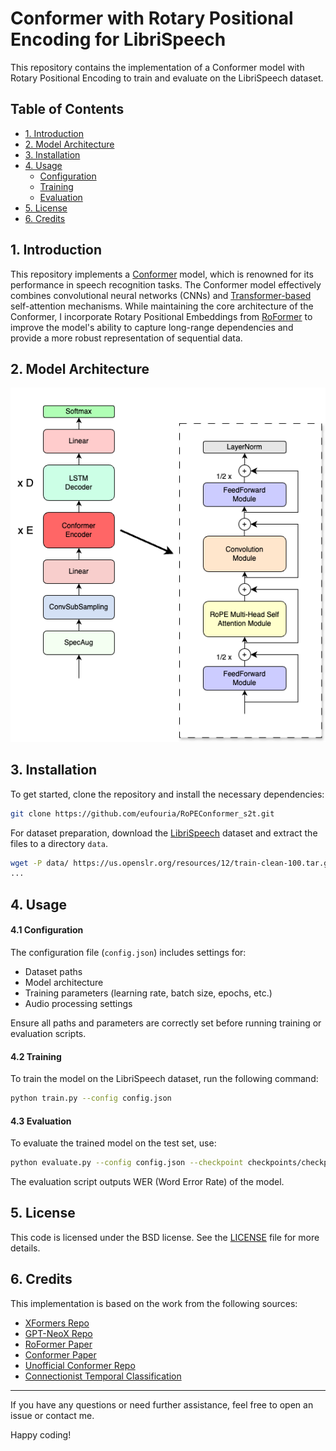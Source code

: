 # Conformer with Rotary Positional Encoding for LibriSpeech

This repository contains the implementation of a Conformer model with Rotary Positional Encoding to train and evaluate on the LibriSpeech dataset.

## Table of Contents

- [1. Introduction](#1-introduction)
- [2. Model Architecture](#2-model-architecture)
- [3. Installation](#3-installation)
- [4. Usage](#4-usage)
    - [Configuration](#41-configuration)
    - [Training](#42-training)
    - [Evaluation](#43-evaluation)
- [5. License](#5-license)
- [6. Credits](#6-credits)
## 1. Introduction

This repository implements a [Conformer](https://arxiv.org/abs/2005.08100) model, which is renowned for its performance in speech recognition tasks. The Conformer model effectively combines convolutional neural networks (CNNs) and [Transformer-based](https://arxiv.org/abs/1706.03762) self-attention mechanisms. While maintaining the core architecture of the Conformer, I incorporate Rotary Positional Embeddings from [RoFormer](https://arxiv.org/abs/2104.09864) to improve the model's ability to capture long-range dependencies and provide a more robust representation of sequential data.

## 2. Model Architecture

<div align="center">

![image1](static/conformer.png)
  
</div>


## 3. Installation

To get started, clone the repository and install the necessary dependencies:

```bash
git clone https://github.com/eufouria/RoPEConformer_s2t.git
```

For dataset preparation, download the [LibriSpeech](https://www.openslr.org/12) dataset and extract the files to a directory `data`.

```bash
wget -P data/ https://us.openslr.org/resources/12/train-clean-100.tar.gz
...
```

## 4. Usage

#### 4.1 Configuration

The configuration file (`config.json`) includes settings for:

- Dataset paths
- Model architecture
- Training parameters (learning rate, batch size, epochs, etc.)
- Audio processing settings
    
Ensure all paths and parameters are correctly set before running training or evaluation scripts.    

#### 4.2 Training

To train the model on the LibriSpeech dataset, run the following command:

```bash
python train.py --config config.json
```

#### 4.3 Evaluation

To evaluate the trained model on the test set, use:

```bash
python evaluate.py --config config.json --checkpoint checkpoints/checkpoint.pth
```
The evaluation script outputs WER (Word Error Rate) of the model.

## 5. License

This code is licensed under the BSD license. See the [LICENSE](LICENSE) file for more details.


## 6. Credits

This implementation is based on the work from the following sources:
- [XFormers Repo](https://github.com/facebookresearch/xformers/tree/main)
- [GPT-NeoX Repo](https://github.com/EleutherAI/gpt-neox)
- [RoFormer Paper](https://arxiv.org/abs/2104.09864)
- [Conformer Paper](https://arxiv.org/abs/2005.08100)
- [Unofficial Conformer Repo](https://github.com/sooftware/conformer)
- [Connectionist Temporal Classification](https://distill.pub/2017/ctc/)

---

If you have any questions or need further assistance, feel free to open an issue or contact me.

Happy coding!
